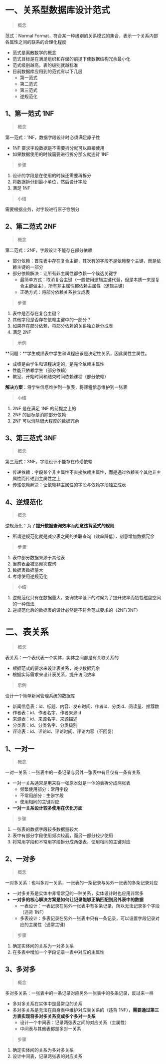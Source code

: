 # 一、关系型数据库设计范式

> 概念

范式：Normal Format，符合某一种级别的关系模式的集合，表示一个关系内部各属性之间的联系的合理化程度

- 范式是离散数学的概念
- 范式目标是在满足组织和存储的前提下使数据结构冗余最小化
- 范式级别越高，表的级别就越标准
- 目前数据库应用到的范式有以下几层
  - 第一范式
  - 第二范式
  - 第三范式
  - 逆规范化

## 1、第一范式 1NF

> 概念

第一范式：1NF，数据字段设计时必须满足原子性

- 1NF 要求字段数据是不需要拆分就可以直接使用
- 如果数据使用的时候需要进行拆分那么就违背 1NF

> 步骤

1. 设计的字段是在使用的时候还需要再拆分
2. 将数据拆分到最小单位，然后设计字段
3. 满足 1NF

> 小结

需要根据业务，对字段进行原子性划分

## 2、第二范式 2NF

> 概念

第二范式：2NF，字段设计不能存在部分依赖

- 部分依赖：首先表中存在复合主键，其次有的字段不是依赖整个主键，而是依赖主键的一部分
- 部分依赖解决：让所有非主属性都依赖一个候选关键字
  - 最简单方式：取消复合主键（一般使用逻辑主键代替，但是本质一来是复合主键做主），所有非主属性都依赖主属性（逻辑主键）
  - 正确方式：将部分依赖关系独立成表

> 步骤

1. 表中是否存在复合主键？
2. 其他字段是否存在依赖主键中的一部分？
3. 如果存在部分依赖，将部分依赖的关系独立拆分成表
4. 满足 2NF

> 示例

**问题：**学生成绩表中学生和课程应该是决定性关系，因此属性主属性。

- 成绩是由学生和课程决定的，是完全依赖主属性
- 性能只依赖学生（部分依赖）
- 教室、开始时间和结束时间依赖课程（部分依赖）

**解决方案**：将学生信息维护到一张表，将课程信息维护到一张表

> 小结

1. 2NF 是在满足 1NF 的前提之上的
2. 2NF 的目标是消除部分依赖
3. 2NF 可以消除很大程度的数据冗余

## 3、第三范式 3NF

> 概念

第三范式：3NF，字段设计不能存在传递依赖

- 传递依赖：字段某个非主属性不直接依赖主属性，而是通过依赖某个其他非主属性而传递到主属性之上
- 传递依赖解决：让依赖非主属性的字段与依赖字段独立成表

## 4、逆规范化

> 概念

逆规范化：为了**提升数据查询效率**而**刻意违背范式的规则**

- 所谓逆规范化就是减少表之间的关联查询（效率降低），刻意增加数据冗余

> 步骤

1. 表中部分数据来源于其他表
2. 当前表会被高频次查询
3. 数据表数据量大
4. 考虑使用逆规范化

> 小结

1. 逆规范化只有在数据量大，查询效率低下的时候为了提升效率而牺牲磁盘空间的一种做法
2. 逆规范化后的数据表的设计必然是不符合范式要求的（2NF/3NF）

# 二、表关系

> 概念

表关系：一个表代表一个实体，实体之间都是有关联关系的

- 根据范式的要求来设计表关系，减少数据冗余
- 根据实际需求来设计表关系，提升访问效率

> 示例

设计一个简单新闻管理系统的数据库

- 新闻信息表：id、标题、内容、发布时间、作者id、分类id、阅读量、推荐数
- 作者表：id、作者名字、作者来源id
- 来源表：id、来源名字、来源描述
- 分类表：id、分类名字、分类级别
- 评论表：id、评论id、评论时间、评论内容（不回复）

## 1、一对一

> 概念

一对一关系：一张表中的一条记录与另外一张表中有且仅有一条有关系

- 一对一关系通常是用来将一张原本就是一体的表拆分成两张表
  - 频繁使用部分：常用字段
  - 不常用部分：生僻字段
  - 使用相同的主键对应
- **一对一关系设计较多使用在优化方面**

> 步骤

1. 一张表的数据字段较多数据量较大
2. 表中有部分字段使用频次较高，而另一部分较少使用
3. 将常用字段和不常用字段拆分成两张表，使用相同的主键对应

## 2、一对多

> 概念

一对多关系：也叫多对一关系，一张表的一条记录与另外一张表的多条记录对应

- 一对多关系是实体中非常常见的一种关系，实体设计时也应用非常多
- **一对多的核心解决方案是如何让记录能够正确匹配到另外表中的数据**
  - 一表设计：一表记录在另外一张表中有多条记录，所以无法记录多个字段（违背 1NF）
  - 多表设计：多表记录在另外一张表中只有一条记录，可以设置字段记录对应的主属性（通常主键）

> 步骤

1. 确定实体间的关系为一对多关系
2. 在多表中增加一个字段记录一表中对应的主属性

## 3、多对多

> 概念

多对多关系：一张表中的一条记录对应另外一张表中的多条记录，反过来一样

- 多对多关系在实体中是最常见的关系
- 多对多关系是无法在自身表中维护对应表关系的（违背 1NF），**需要通过第三方表实现将多对多关系变成多个多对一关系**
  - 设计一个中间表：记录两张表之间的对应关系（主属性）
  - 中间表与其他表都是多对一关系

> 步骤

1. 确定实体间的关系为多对多关系
2. 设计中间表，记录两张表的对应关系

